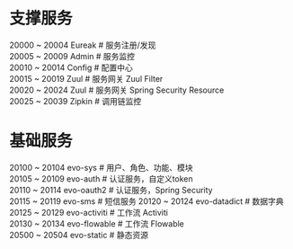 # 支撑服务
20000 ~ 20004 Eureak # 服务注册/发现<br/>
20005 ~ 20009 Admin # 服务监控<br/>
20010 ~ 20014 Config # 配置中心<br/>
20015 ~ 20019 Zuul # 服务网关 Zuul Filter<br/>
20020 ~ 20024 Zuul # 服务网关 Spring Security Resource<br/>
20025 ~ 20039 Zipkin # 调用链监控<br/>
# 基础服务
20100 ~ 20104 evo-sys # 用户、角色、功能、模块<br/>
20105 ~ 20109 evo-auth # 认证服务，自定义token<br/>
20110 ~ 20114 evo-oauth2 # 认证服务，Spring Security<br/>
20115 ~ 20119 evo-sms # 短信服务
20120 ~ 20124 evo-datadict # 数据字典<br/>
20125 ~ 20129 evo-activiti # 工作流 Activiti<br/>
20130 ~ 20134 evo-flowable # 工作流 Flowable<br/>
20500 ~ 20504 evo-static # 静态资源<br/>
